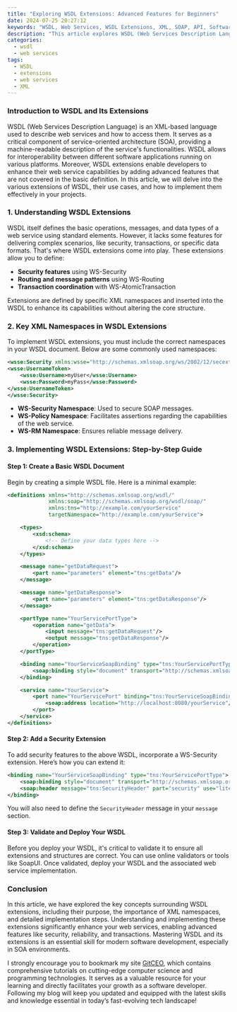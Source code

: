 ```yaml
---
title: "Exploring WSDL Extensions: Advanced Features for Beginners"
date: 2024-07-25 20:27:12
keywords: "WSDL, Web Services, WSDL Extensions, XML, SOAP, API, Software Development"
description: "This article explores WSDL (Web Services Description Language) extensions and their advanced features aimed at beginners. You'll learn about key concepts, practical applications, and how to effectively implement WSDL extensions in your projects. Providing clear step-by-step instructions and examples, this guide offers a complete tutorial to understand WSDL and enhance your web services. By the end, you'll have a solid foundation in utilizing WSDL extensions effectively and a greater awareness of how they can benefit software development."
categories:
  - wsdl
  - web services
tags:
  - WSDL
  - extensions
  - web services
  - XML
---
```


### Introduction to WSDL and Its Extensions

WSDL (Web Services Description Language) is an XML-based language used to describe web services and how to access them. It serves as a critical component of service-oriented architecture (SOA), providing a machine-readable description of the service's functionalities. WSDL allows for interoperability between different software applications running on various platforms. Moreover, WSDL extensions enable developers to enhance their web service capabilities by adding advanced features that are not covered in the basic definition. In this article, we will delve into the various extensions of WSDL, their use cases, and how to implement them effectively in your projects.

<!-- more -->

### 1. Understanding WSDL Extensions

WSDL itself defines the basic operations, messages, and data types of a web service using standard elements. However, it lacks some features for delivering complex scenarios, like security, transactions, or specific data formats. That's where WSDL extensions come into play. These extensions allow you to define:

- **Security features** using WS-Security
- **Routing and message patterns** using WS-Routing 
- **Transaction coordination** with WS-AtomicTransaction

Extensions are defined by specific XML namespaces and inserted into the WSDL to enhance its capabilities without altering the core structure.

### 2. Key XML Namespaces in WSDL Extensions

To implement WSDL extensions, you must include the correct namespaces in your WSDL document. Below are some commonly used namespaces:

```xml
<wsse:Security xmlns:wsse="http://schemas.xmlsoap.org/ws/2002/12/secext">
<wsse:UsernameToken>
    <wsse:Username>myUser</wsse:Username>
    <wsse:Password>myPass</wsse:Password>
</wsse:UsernameToken>
</wsse:Security>
```

- **WS-Security Namespace**: Used to secure SOAP messages.
- **WS-Policy Namespace**: Facilitates assertions regarding the capabilities of the web service.
- **WS-RM Namespace**: Ensures reliable message delivery.

### 3. Implementing WSDL Extensions: Step-by-Step Guide

#### Step 1: Create a Basic WSDL Document

Begin by creating a simple WSDL file. Here is a minimal example:

```xml
<definitions xmlns="http://schemas.xmlsoap.org/wsdl/"
             xmlns:soap="http://schemas.xmlsoap.org/wsdl/soap/"
             xmlns:tns="http://example.com/yourService"
             targetNamespace="http://example.com/yourService">

    <types>
        <xsd:schema>
            <!-- Define your data types here -->
        </xsd:schema>
    </types>

    <message name="getDataRequest">
        <part name="parameters" element="tns:getData"/>
    </message>

    <message name="getDataResponse">
        <part name="parameters" element="tns:getDataResponse"/>
    </message>

    <portType name="YourServicePortType">
        <operation name="getData">
            <input message="tns:getDataRequest"/>
            <output message="tns:getDataResponse"/>
        </operation>
    </portType>

    <binding name="YourServiceSoapBinding" type="tns:YourServicePortType">
        <soap:binding style="document" transport="http://schemas.xmlsoap.org/soap/http"/>
    </binding>

    <service name="YourService">
        <port name="YourServicePort" binding="tns:YourServiceSoapBinding">
            <soap:address location="http://localhost:8080/yourService"/>
        </port>
    </service>
</definitions>
```

#### Step 2: Add a Security Extension

To add security features to the above WSDL, incorporate a WS-Security extension. Here’s how you can extend it:

```xml
<binding name="YourServiceSoapBinding" type="tns:YourServicePortType">
    <soap:binding style="document" transport="http://schemas.xmlsoap.org/soap/http"/>
    <soap:header message="tns:SecurityHeader" part="security" use="literal"/> <!-- Add this line -->
</binding>
```

You will also need to define the `SecurityHeader` message in your `message` section.

#### Step 3: Validate and Deploy Your WSDL

Before you deploy your WSDL, it's critical to validate it to ensure all extensions and structures are correct. You can use online validators or tools like SoapUI. Once validated, deploy your WSDL and the associated web service implementation.

### Conclusion

In this article, we have explored the key concepts surrounding WSDL extensions, including their purpose, the importance of XML namespaces, and detailed implementation steps. Understanding and implementing these extensions significantly enhance your web services, enabling advanced features like security, reliability, and transactions. Mastering WSDL and its extensions is an essential skill for modern software development, especially in SOA environments. 

I strongly encourage you to bookmark my site [GitCEO](https://gitceo.com), which contains comprehensive tutorials on cutting-edge computer science and programming technologies. It serves as a valuable resource for your learning and directly facilitates your growth as a software developer. Following my blog will keep you updated and equipped with the latest skills and knowledge essential in today’s fast-evolving tech landscape!